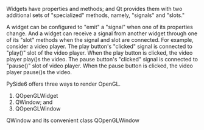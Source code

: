 Widgets have properties and methods; and Qt provides them with two additional sets of "specialized" methods, namely, "signals" and "slots."

A widget can be configured to "emit" a "signal" when one of its properties change.
And a widget can receive a signal from another widget through one of its "slot" methods when the signal and slot are connected.
For example, consider a video player. The play button's "clicked" signal is connected to "play()" slot of the video player.
When the play button is clicked, the video player play()s the video. The pause button's "clicked" signal is connected to "pause()" slot of video player. When the pause button is clicked, the video player pause()s the video.

PySide6 offers three ways to render OpenGL.

1. QOpenGLWidget
2. QWindow; and
3. QOpenGLWindow


QWindow and its convenient class QOpenGLWindow 

